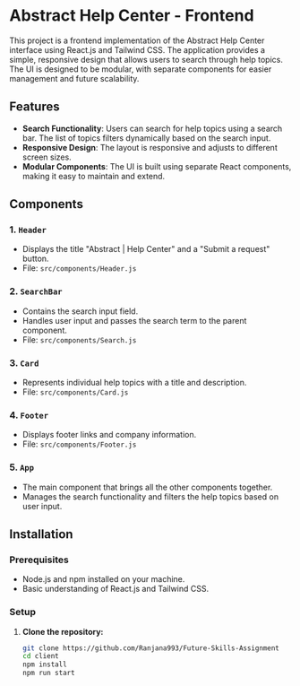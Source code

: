 
# Abstract Help Center - Frontend

This project is a frontend implementation of the Abstract Help Center interface using React.js and Tailwind CSS. The application provides a simple, responsive design that allows users to search through help topics. The UI is designed to be modular, with separate components for easier management and future scalability.

## Features

- **Search Functionality**: Users can search for help topics using a search bar. The list of topics filters dynamically based on the search input.
- **Responsive Design**: The layout is responsive and adjusts to different screen sizes.
- **Modular Components**: The UI is built using separate React components, making it easy to maintain and extend.

## Components

### 1. `Header`

- Displays the title "Abstract | Help Center" and a "Submit a request" button.
- File: `src/components/Header.js`

### 2. `SearchBar`

- Contains the search input field.
- Handles user input and passes the search term to the parent component.
- File: `src/components/Search.js`

### 3. `Card`

- Represents individual help topics with a title and description.
- File: `src/components/Card.js`

### 4. `Footer`

- Displays footer links and company information.
- File: `src/components/Footer.js`

### 5. `App`

- The main component that brings all the other components together.
- Manages the search functionality and filters the help topics based on user input.


## Installation

### Prerequisites

- Node.js and npm installed on your machine.
- Basic understanding of React.js and Tailwind CSS.

### Setup

1. **Clone the repository:**

   ```bash
   git clone https://github.com/Ranjana993/Future-Skills-Assignment
   cd client
   npm install
   npm run start